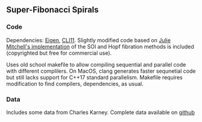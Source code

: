 ## Super-Fibonacci Spirals

### Code

Dependencies: [Eigen](https://eigen.tuxfamily.org/index.php?title=Main_Page), [CLI11](https://github.com/CLIUtils/CLI11). Slightly modified code based on  [Julie Mitchell's implementation](https://mitchell-web.ornl.gov/SOI/index.php) of the SOI and Hopf fibration methods is included (copyrighted  but free for commercial use).

Uses old school makefile to allow compiling sequential and parallel code with different complilers. On MacOS, clang generates faster sequnetial code but still lacks support for C++17 standard parallelism. Makefile requires modification to find compilers, dependencies, as usual. 


### Data

Includes some data from Charles Karney. Complete data available on [github](https://github.com/cffk/orientation)
